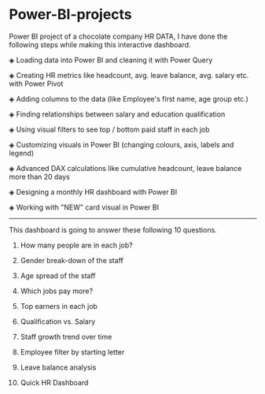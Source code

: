 # Power-BI-projects

 Power BI project of a chocolate company HR DATA, I have done the following steps while making this interactive dashboard.

◈ Loading data into Power BI and cleaning it with Power Query

◈ Creating HR metrics like headcount, avg. leave balance, avg. salary etc. with Power Pivot

◈ Adding columns to the data (like Employee's first name, age group etc.)

◈ Finding relationships between salary and education qualification

◈ Using visual filters to see top / bottom paid staff in each job

◈ Customizing visuals in Power BI (changing colours, axis, labels and legend)

◈ Advanced DAX calculations like cumulative headcount, leave balance more than 20 days 

◈ Designing a monthly HR dashboard with Power BI

◈ Working with "NEW" card visual in Power BI



------------------------------------------------------------------------------------

This dashboard is going to answer these following 10 questions.

1) How many people are in each job?

2) Gender break-down of the staff

3) Age spread of the staff

4) Which jobs pay more?

5) Top earners in each job

6) Qualification vs. Salary

7) Staff growth trend over time

8) Employee filter by starting letter

9) Leave balance analysis

10) Quick HR Dashboard
